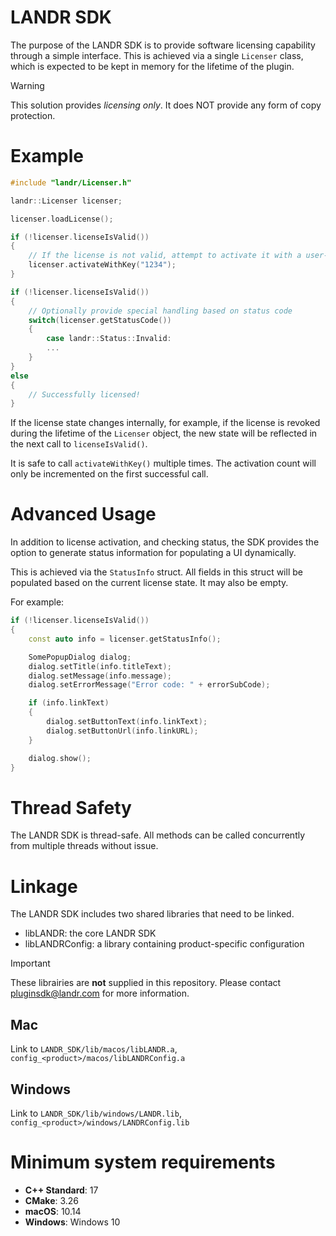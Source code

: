 # LANDR SDK

The purpose of the LANDR SDK is to provide software licensing capability through a simple interface. This is achieved via a single `Licenser` class, which is expected to be kept in memory for the lifetime of the plugin.

> [!WARNING]
> This solution provides *licensing only*. It does NOT provide any form of copy protection.

# Example

```cpp
#include "landr/Licenser.h"

landr::Licenser licenser;

licenser.loadLicense();

if (!licenser.licenseIsValid())
{
    // If the license is not valid, attempt to activate it with a user-provided key
    licenser.activateWithKey("1234");
}

if (!licenser.licenseIsValid())
{
    // Optionally provide special handling based on status code
    switch(licenser.getStatusCode())
    {
        case landr::Status::Invalid:
        ...
    }
}
else
{
    // Successfully licensed!
}
```

If the license state changes internally, for example, if the license is revoked during the lifetime of the `Licenser` object, the new state will be reflected in the next call to `licenseIsValid()`.

It is safe to call `activateWithKey()` multiple times. The activation count will only be incremented on the first successful call. 


# Advanced Usage

In addition to license activation, and checking status, the SDK provides the option to generate status information for populating a UI dynamically. 

This is achieved via the `StatusInfo` struct. All fields in this struct will be populated based on the current license state. It may also be empty.

For example:

```cpp
if (!licenser.licenseIsValid())
{
    const auto info = licenser.getStatusInfo();

    SomePopupDialog dialog;
    dialog.setTitle(info.titleText);
    dialog.setMessage(info.message);
    dialog.setErrorMessage("Error code: " + errorSubCode);

    if (info.linkText)
    {
        dialog.setButtonText(info.linkText);
        dialog.setButtonUrl(info.linkURL);
    }

    dialog.show();
}
```

# Thread Safety

The LANDR SDK is thread-safe. All methods can be called concurrently from multiple threads without issue.

# Linkage

The LANDR SDK includes two shared libraries that need to be linked.

- libLANDR: the core LANDR SDK
- libLANDRConfig: a library containing product-specific configuration

> [!IMPORTANT]
> These librairies are **not** supplied in this repository. Please contact pluginsdk@landr.com for more information.

## Mac

Link to `LANDR_SDK/lib/macos/libLANDR.a`, `config_<product>/macos/libLANDRConfig.a`

## Windows

Link to `LANDR_SDK/lib/windows/LANDR.lib`, `config_<product>/windows/LANDRConfig.lib`

# Minimum system requirements
- **C++ Standard**: 17
- **CMake**: 3.26
- **macOS**: 10.14
- **Windows**: Windows 10
